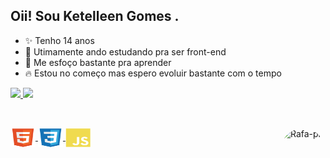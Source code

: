 ## Oii! Sou Ketelleen Gomes .

- ✨ Tenho  14 anos
- 🌱 Utimamente ando estudando pra ser front-end
- 💪 Me esfoço bastante pra aprender 
- 🔥 Estou no começo mas espero evoluir bastante com o tempo 

<div>
  <a href="https://github.com/Ketelleen">
 <img height="145em" src="https://github-readme-stats.vercel.app/api?username=Ketelleen&show_icons=true&theme=dracula&include_all_commits=true&count_private=true"/>
 <img height="145em" src="https://github-readme-stats.vercel.app/api/top-langs/?username=Ketelleen&layout=compact&langs_count=7&theme=dracula"/>
 </div>
  
  ##
  
  
 <div style="display: inline_block"><br>
  <img align="center" alt="Rafa-HTML" height="30" width="40" src="https://raw.githubusercontent.com/devicons/devicon/master/icons/html5/html5-original.svg">
  <img align="center" alt="Rafa-CSS" height="30" width="40" src="https://raw.githubusercontent.com/devicons/devicon/master/icons/css3/css3-original.svg">
  <img align="center" alt="Rafa-Js" height="30" width="40" src="https://raw.githubusercontent.com/devicons/devicon/master/icons/javascript/javascript-plain.svg">
  <img align="right" alt="Rafa-pic" height="150" style="border-radius:50px;" src="https://cdn.discordapp.com/attachments/941760390939938886/944266672804601946/Webp.net-gifmaker.gif">
 

  </div>
 

